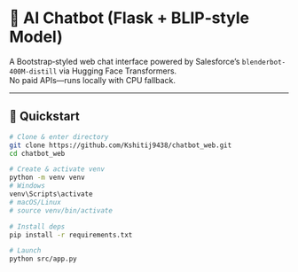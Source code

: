# 💬 AI Chatbot (Flask + BLIP‑style Model)

A Bootstrap‑styled web chat interface powered by Salesforce’s `blenderbot-400M-distill` via Hugging Face Transformers.  
No paid APIs—runs locally with CPU fallback.

---

## 🚀 Quickstart

```bash
# Clone & enter directory
git clone https://github.com/Kshitij9438/chatbot_web.git
cd chatbot_web

# Create & activate venv
python -m venv venv
# Windows
venv\Scripts\activate
# macOS/Linux
# source venv/bin/activate

# Install deps
pip install -r requirements.txt

# Launch
python src/app.py

